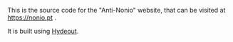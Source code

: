
This is the source code for the "Anti-Nonio" website, that can be visited at https://nonio.pt .

It is built using [Hydeout](https://github.com/fongandrew/hydeout).
